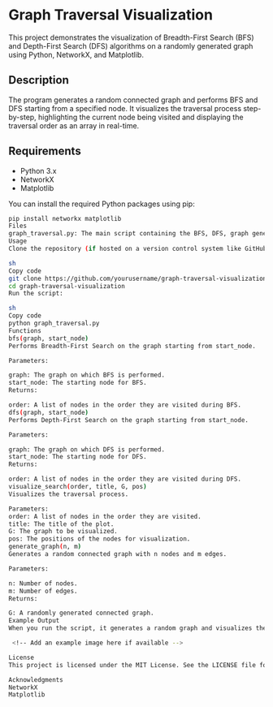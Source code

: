 # Graph Traversal Visualization

This project demonstrates the visualization of Breadth-First Search (BFS) and Depth-First Search (DFS) algorithms on a randomly generated graph using Python, NetworkX, and Matplotlib.

## Description

The program generates a random connected graph and performs BFS and DFS starting from a specified node. It visualizes the traversal process step-by-step, highlighting the current node being visited and displaying the traversal order as an array in real-time.

## Requirements

- Python 3.x
- NetworkX
- Matplotlib

You can install the required Python packages using pip:

```sh
pip install networkx matplotlib
Files
graph_traversal.py: The main script containing the BFS, DFS, graph generation, and visualization functions.
Usage
Clone the repository (if hosted on a version control system like GitHub):

sh
Copy code
git clone https://github.com/yourusername/graph-traversal-visualization.git
cd graph-traversal-visualization
Run the script:

sh
Copy code
python graph_traversal.py
Functions
bfs(graph, start_node)
Performs Breadth-First Search on the graph starting from start_node.

Parameters:

graph: The graph on which BFS is performed.
start_node: The starting node for BFS.
Returns:

order: A list of nodes in the order they are visited during BFS.
dfs(graph, start_node)
Performs Depth-First Search on the graph starting from start_node.

Parameters:

graph: The graph on which DFS is performed.
start_node: The starting node for DFS.
Returns:

order: A list of nodes in the order they are visited during DFS.
visualize_search(order, title, G, pos)
Visualizes the traversal process.

Parameters:
order: A list of nodes in the order they are visited.
title: The title of the plot.
G: The graph to be visualized.
pos: The positions of the nodes for visualization.
generate_graph(n, m)
Generates a random connected graph with n nodes and m edges.

Parameters:

n: Number of nodes.
m: Number of edges.
Returns:

G: A randomly generated connected graph.
Example Output
When you run the script, it generates a random graph and visualizes the BFS and DFS traversals. The traversal order is displayed as an array, updating in real-time as nodes are visited.

 <!-- Add an example image here if available -->

License
This project is licensed under the MIT License. See the LICENSE file for details.

Acknowledgments
NetworkX
Matplotlib
